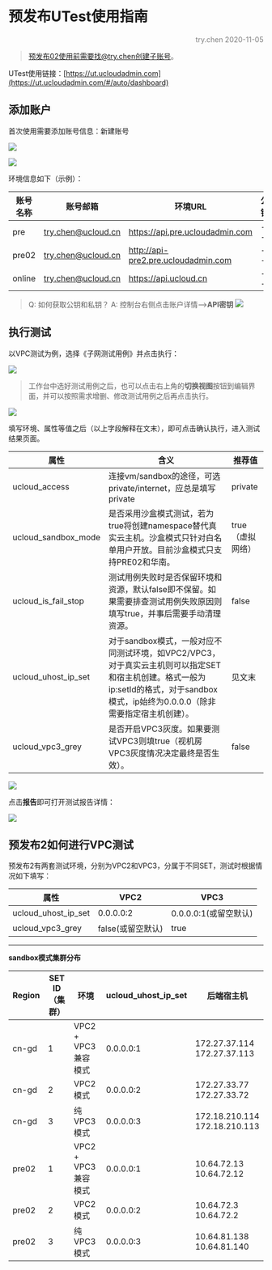 # 预发布UTest使用指南

<p align="right"><font color=Grey>try.chen 2020-11-05</font></p>

> 预发布02使用前需要找@try.chen创建子账号。

UTest使用链接：[https://ut.ucloudadmin.com](https://ut.ucloudadmin.com/#/auto/dashboard)

## 添加账户

首次使用需要添加账号信息：新建账号

![](media/utest-1.png)

![](media/utest-2.png)

环境信息如下（示例）：

| 账号名称   | 账号邮箱               | 环境URL                               | 公钥  | 私钥  |
| ------ | ------------------ | ----------------------------------- | --- | --- |
| pre    | try.chen@ucloud.cn | https://api.pre.ucloudadmin.com     | --  | --  |
| pre02  | try.chen@ucloud.cn | http://api-pre2.pre.ucloudadmin.com | --  | --  |
| online | try.chen@ucloud.cn | https://api.ucloud.cn               | --  | --  |

> Q: 如何获取公钥和私钥？
> A: 控制台右侧点击账户详情-->**API密钥**
> ![](media/utest-8.png)

## 执行测试

以VPC测试为例，选择《子网测试用例》并点击执行：

![](media/utest-3.png)

> 工作台中选好测试用例之后，也可以点击右上角的**切换视图**按钮到编辑界面，并可以按照需求增删、修改测试用例之后再点击执行。

![](media/utest-4.png) 

填写环境、属性等值之后（以上字段解释在文末），即可点击确认执行，进入测试结果页面。

| 属性                  | 含义                                                                                                               | 推荐值             |
| ------------------- | ---------------------------------------------------------------------------------------------------------------- | --------------- |
| ucloud_access       | 连接vm/sandbox的途径，可选private/internet，应总是填写private                                                                  | private         |
| ucloud_sandbox_mode | 是否采用沙盒模式测试，若为true将创建namespace替代真实云主机。沙盒模式只针对白名单用户开放。目前沙盒模式只支持PRE02和华南。                                           | true<br/>（虚拟网络） |
| ucloud_is_fail_stop | 测试用例失败时是否保留环境和资源，默认false即不保留。如果需要排查测试用例失败原因则填写true，并事后需要手动清理资源。                                                  | false           |
| ucloud_uhost_ip_set | 对于sandbox模式，一般对应不同测试环境，如VPC2/VPC3，对于真实云主机则可以指定SET和宿主机创建。格式一般为 ip:setId的格式，对于sandbox模式，ip始终为0.0.0.0（除非需要指定宿主机创建）。 | 见文末             |
| ucloud_vpc3_grey    | 是否开启VPC3灰度。如果要测试VPC3则填true（视机房VPC3灰度情况决定最终是否生效）。                                                                 | false           |

![](media/utest-5.png)

点击**报告**即可打开测试报告详情：

![](media/utest-7.png)

## 预发布2如何进行VPC测试

预发布2有两套测试环境，分别为VPC2和VPC3，分属于不同SET，测试时根据情况如下填写：

| 属性                  | VPC2         | VPC3             |
| ------------------- | ------------ | ---------------- |
| ucloud_uhost_ip_set | 0.0.0.0:2    | 0.0.0.0:1(或留空默认) |
| ucloud_vpc3_grey    | false(或留空默认) | true             |

---

**sandbox模式集群分布**

| Region | SET ID（集群） | 环境              | ucloud_uhost_ip_set | 后端宿主机                             |
| ------ | ---------- | --------------- | ------------------- | --------------------------------- |
| cn-gd  | 1          | VPC2 + VPC3兼容模式 | 0.0.0.0:1           | 172.27.37.114<br/>172.27.37.113   |
| cn-gd  | 2          | VPC2模式          | 0.0.0.0:2           | 172.27.33.77<br/>172.27.33.72     |
| cn-gd  | 3          | 纯VPC3模式         | 0.0.0.0:3           | 172.18.210.114<br/>172.18.210.113 |
| pre02  | 1          | VPC2 + VPC3兼容模式 | 0.0.0.0:1           | 10.64.72.13<br/>10.64.72.12       |
| pre02  | 2          | VPC2模式          | 0.0.0.0:2           | 10.64.72.3<br/>10.64.72.2         |
| pre02  | 3          | 纯VPC3模式         | 0.0.0.0:3           | 10.64.81.138<br/>10.64.81.140     |
